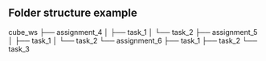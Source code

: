 Folder structure example
------------------------
cube_ws
├── assignment_4
│   ├── task_1
│   └── task_2
├── assignment_5
│   ├── task_1
│   └── task_2
└── assignment_6
    ├── task_1
    ├── task_2
    └── task_3
